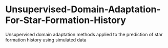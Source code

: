 # Unsupervised-Domain-Adaptation-For-Star-Formation-History
Unsupervised domain adaptation methods applied to the prediction of star formation history using simulated data
